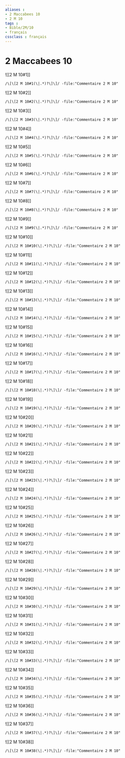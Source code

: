 ```yaml
---
aliases : 
- 2 Maccabees 10
- 2 M 10
tags : 
- Bible/2M/10
- français
cssclass : français
---
```


# 2 Maccabees 10

![[2 M 10#1]]

```query
/\[\[2 M 10#1(\|.*)?\]\]/ -file:"Commentaire 2 M 10"
```

![[2 M 10#2]]

```query
/\[\[2 M 10#2(\|.*)?\]\]/ -file:"Commentaire 2 M 10"
```

![[2 M 10#3]]

```query
/\[\[2 M 10#3(\|.*)?\]\]/ -file:"Commentaire 2 M 10"
```

![[2 M 10#4]]

```query
/\[\[2 M 10#4(\|.*)?\]\]/ -file:"Commentaire 2 M 10"
```

![[2 M 10#5]]

```query
/\[\[2 M 10#5(\|.*)?\]\]/ -file:"Commentaire 2 M 10"
```

![[2 M 10#6]]

```query
/\[\[2 M 10#6(\|.*)?\]\]/ -file:"Commentaire 2 M 10"
```

![[2 M 10#7]]

```query
/\[\[2 M 10#7(\|.*)?\]\]/ -file:"Commentaire 2 M 10"
```

![[2 M 10#8]]

```query
/\[\[2 M 10#8(\|.*)?\]\]/ -file:"Commentaire 2 M 10"
```

![[2 M 10#9]]

```query
/\[\[2 M 10#9(\|.*)?\]\]/ -file:"Commentaire 2 M 10"
```

![[2 M 10#10]]

```query
/\[\[2 M 10#10(\|.*)?\]\]/ -file:"Commentaire 2 M 10"
```

![[2 M 10#11]]

```query
/\[\[2 M 10#11(\|.*)?\]\]/ -file:"Commentaire 2 M 10"
```

![[2 M 10#12]]

```query
/\[\[2 M 10#12(\|.*)?\]\]/ -file:"Commentaire 2 M 10"
```

![[2 M 10#13]]

```query
/\[\[2 M 10#13(\|.*)?\]\]/ -file:"Commentaire 2 M 10"
```

![[2 M 10#14]]

```query
/\[\[2 M 10#14(\|.*)?\]\]/ -file:"Commentaire 2 M 10"
```

![[2 M 10#15]]

```query
/\[\[2 M 10#15(\|.*)?\]\]/ -file:"Commentaire 2 M 10"
```

![[2 M 10#16]]

```query
/\[\[2 M 10#16(\|.*)?\]\]/ -file:"Commentaire 2 M 10"
```

![[2 M 10#17]]

```query
/\[\[2 M 10#17(\|.*)?\]\]/ -file:"Commentaire 2 M 10"
```

![[2 M 10#18]]

```query
/\[\[2 M 10#18(\|.*)?\]\]/ -file:"Commentaire 2 M 10"
```

![[2 M 10#19]]

```query
/\[\[2 M 10#19(\|.*)?\]\]/ -file:"Commentaire 2 M 10"
```

![[2 M 10#20]]

```query
/\[\[2 M 10#20(\|.*)?\]\]/ -file:"Commentaire 2 M 10"
```

![[2 M 10#21]]

```query
/\[\[2 M 10#21(\|.*)?\]\]/ -file:"Commentaire 2 M 10"
```

![[2 M 10#22]]

```query
/\[\[2 M 10#22(\|.*)?\]\]/ -file:"Commentaire 2 M 10"
```

![[2 M 10#23]]

```query
/\[\[2 M 10#23(\|.*)?\]\]/ -file:"Commentaire 2 M 10"
```

![[2 M 10#24]]

```query
/\[\[2 M 10#24(\|.*)?\]\]/ -file:"Commentaire 2 M 10"
```

![[2 M 10#25]]

```query
/\[\[2 M 10#25(\|.*)?\]\]/ -file:"Commentaire 2 M 10"
```

![[2 M 10#26]]

```query
/\[\[2 M 10#26(\|.*)?\]\]/ -file:"Commentaire 2 M 10"
```

![[2 M 10#27]]

```query
/\[\[2 M 10#27(\|.*)?\]\]/ -file:"Commentaire 2 M 10"
```

![[2 M 10#28]]

```query
/\[\[2 M 10#28(\|.*)?\]\]/ -file:"Commentaire 2 M 10"
```

![[2 M 10#29]]

```query
/\[\[2 M 10#29(\|.*)?\]\]/ -file:"Commentaire 2 M 10"
```

![[2 M 10#30]]

```query
/\[\[2 M 10#30(\|.*)?\]\]/ -file:"Commentaire 2 M 10"
```

![[2 M 10#31]]

```query
/\[\[2 M 10#31(\|.*)?\]\]/ -file:"Commentaire 2 M 10"
```

![[2 M 10#32]]

```query
/\[\[2 M 10#32(\|.*)?\]\]/ -file:"Commentaire 2 M 10"
```

![[2 M 10#33]]

```query
/\[\[2 M 10#33(\|.*)?\]\]/ -file:"Commentaire 2 M 10"
```

![[2 M 10#34]]

```query
/\[\[2 M 10#34(\|.*)?\]\]/ -file:"Commentaire 2 M 10"
```

![[2 M 10#35]]

```query
/\[\[2 M 10#35(\|.*)?\]\]/ -file:"Commentaire 2 M 10"
```

![[2 M 10#36]]

```query
/\[\[2 M 10#36(\|.*)?\]\]/ -file:"Commentaire 2 M 10"
```

![[2 M 10#37]]

```query
/\[\[2 M 10#37(\|.*)?\]\]/ -file:"Commentaire 2 M 10"
```

![[2 M 10#38]]

```query
/\[\[2 M 10#38(\|.*)?\]\]/ -file:"Commentaire 2 M 10"
```

